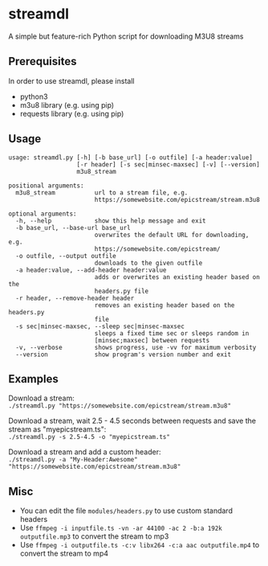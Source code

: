 # streamdl
A simple but feature-rich Python script for downloading M3U8 streams

## Prerequisites
In order to use streamdl, please install
- python3
- m3u8 library (e.g. using pip)
- requests library (e.g. using pip)

## Usage
```
usage: streamdl.py [-h] [-b base_url] [-o outfile] [-a header:value]
                   [-r header] [-s sec|minsec-maxsec] [-v] [--version]
                   m3u8_stream

positional arguments:
  m3u8_stream           url to a stream file, e.g.
                        https://somewebsite.com/epicstream/stream.m3u8

optional arguments:
  -h, --help            show this help message and exit
  -b base_url, --base-url base_url
                        overwrites the default URL for downloading, e.g.
                        https://somewebsite.com/epicstream/
  -o outfile, --output outfile
                        downloads to the given outfile
  -a header:value, --add-header header:value
                        adds or overwrites an existing header based on the
                        headers.py file
  -r header, --remove-header header
                        removes an existing header based on the headers.py
                        file
  -s sec|minsec-maxsec, --sleep sec|minsec-maxsec
                        sleeps a fixed time sec or sleeps random in
                        [minsec;maxsec] between requests
  -v, --verbose         shows progress, use -vv for maximum verbosity
  --version             show program's version number and exit
```

## Examples
Download a stream:<br>
`./streamdl.py "https://somewebsite.com/epicstream/stream.m3u8"`

Download a stream, wait 2.5 - 4.5 seconds between requests and save the stream as "myepicstream.ts":<br>
`./streamdl.py -s 2.5-4.5 -o "myepicstream.ts"`

Download a stream and add a custom header:<br>
`./streamdl.py -a "My-Header:Awesome" "https://somewebsite.com/epicstream/stream.m3u8"`

## Misc
- You can edit the file `modules/headers.py` to use custom standard headers
- Use `ffmpeg -i inputfile.ts -vn -ar 44100 -ac 2 -b:a 192k outputfile.mp3` to convert the stream to mp3
- Use `ffmpeg -i outputfile.ts -c:v libx264 -c:a aac outputfile.mp4` to convert the stream to mp4
